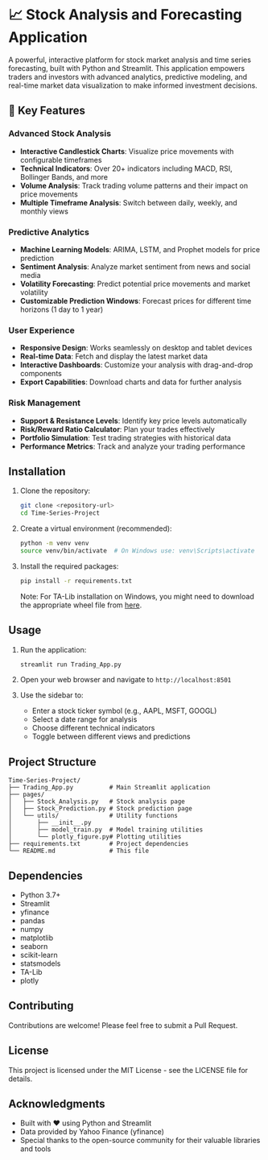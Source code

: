 # 📈 Stock Analysis and Forecasting Application

A powerful, interactive platform for stock market analysis and time series forecasting, built with Python and Streamlit. This application empowers traders and investors with advanced analytics, predictive modeling, and real-time market data visualization to make informed investment decisions.

## 🚀 Key Features

### Advanced Stock Analysis
- **Interactive Candlestick Charts**: Visualize price movements with configurable timeframes
- **Technical Indicators**: Over 20+ indicators including MACD, RSI, Bollinger Bands, and more
- **Volume Analysis**: Track trading volume patterns and their impact on price movements
- **Multiple Timeframe Analysis**: Switch between daily, weekly, and monthly views

### Predictive Analytics
- **Machine Learning Models**: ARIMA, LSTM, and Prophet models for price prediction
- **Sentiment Analysis**: Analyze market sentiment from news and social media
- **Volatility Forecasting**: Predict potential price movements and market volatility
- **Customizable Prediction Windows**: Forecast prices for different time horizons (1 day to 1 year)

### User Experience
- **Responsive Design**: Works seamlessly on desktop and tablet devices
- **Real-time Data**: Fetch and display the latest market data
- **Interactive Dashboards**: Customize your analysis with drag-and-drop components
- **Export Capabilities**: Download charts and data for further analysis

### Risk Management
- **Support & Resistance Levels**: Identify key price levels automatically
- **Risk/Reward Ratio Calculator**: Plan your trades effectively
- **Portfolio Simulation**: Test trading strategies with historical data
- **Performance Metrics**: Track and analyze your trading performance

## Installation

1. Clone the repository:
   ```bash
   git clone <repository-url>
   cd Time-Series-Project
   ```

2. Create a virtual environment (recommended):
   ```bash
   python -m venv venv
   source venv/bin/activate  # On Windows use: venv\Scripts\activate
   ```

3. Install the required packages:
   ```bash
   pip install -r requirements.txt
   ```

   Note: For TA-Lib installation on Windows, you might need to download the appropriate wheel file from [here](https://www.lfd.uci.edu/~gohlke/pythonlibs/#ta-lib).

## Usage

1. Run the application:
   ```bash
   streamlit run Trading_App.py
   ```

2. Open your web browser and navigate to `http://localhost:8501`

3. Use the sidebar to:
   - Enter a stock ticker symbol (e.g., AAPL, MSFT, GOOGL)
   - Select a date range for analysis
   - Choose different technical indicators
   - Toggle between different views and predictions

## Project Structure

```
Time-Series-Project/
├── Trading_App.py          # Main Streamlit application
├── pages/
│   ├── Stock_Analysis.py   # Stock analysis page
│   ├── Stock_Prediction.py # Stock prediction page
│   └── utils/              # Utility functions
│       ├── __init__.py
│       ├── model_train.py  # Model training utilities
│       └── plotly_figure.py# Plotting utilities
├── requirements.txt        # Project dependencies
└── README.md               # This file
```

## Dependencies

- Python 3.7+
- Streamlit
- yfinance
- pandas
- numpy
- matplotlib
- seaborn
- scikit-learn
- statsmodels
- TA-Lib
- plotly

## Contributing

Contributions are welcome! Please feel free to submit a Pull Request.

## License

This project is licensed under the MIT License - see the LICENSE file for details.

## Acknowledgments

- Built with ❤️ using Python and Streamlit
- Data provided by Yahoo Finance (yfinance)
- Special thanks to the open-source community for their valuable libraries and tools
